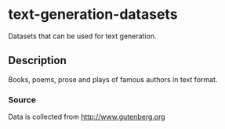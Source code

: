 # text-generation-datasets
Datasets that can be used for text generation.

## Description
Books, poems, prose and plays of famous authors in text format.

### Source
Data is collected from http://www.gutenberg.org
